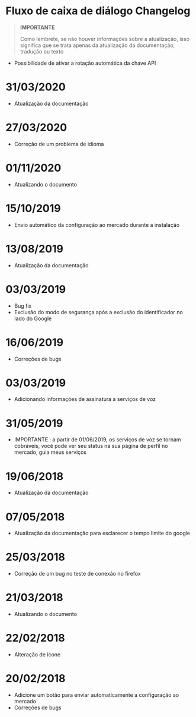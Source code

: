 # Fluxo de caixa de diálogo Changelog

>**IMPORTANTE**
>
>Como lembrete, se não houver informações sobre a atualização, isso significa que se trata apenas da atualização da documentação, tradução ou texto

- Possibilidade de ativar a rotação automática da chave API

# 31/03/2020

- Atualização da documentação

# 27/03/2020

- Correção de um problema de idioma

# 01/11/2020

- Atualizando o documento

# 15/10/2019

- Envio automático da configuração ao mercado durante a instalação

# 13/08/2019

- Atualização da documentação

# 03/03/2019

- Bug fix
- Exclusão do modo de segurança após a exclusão do identificador no lado do Google

# 16/06/2019

- Correções de bugs

# 03/03/2019

- Adicionando informações de assinatura a serviços de voz

# 31/05/2019

- IMPORTANTE : a partir de 01/06/2019, os serviços de voz se tornam cobráveis, você pode ver seu status na sua página de perfil no mercado, guia meus serviços

# 19/06/2018

- Atualização da documentação

# 07/05/2018

- Atualização da documentação para esclarecer o tempo limite do google

# 25/03/2018

- Correção de um bug no teste de conexão no firefox

# 21/03/2018

- Atualizando o documento

# 22/02/2018

- Alteração de ícone

# 20/02/2018

- Adicione um botão para enviar automaticamente a configuração ao mercado
- Correções de bugs
